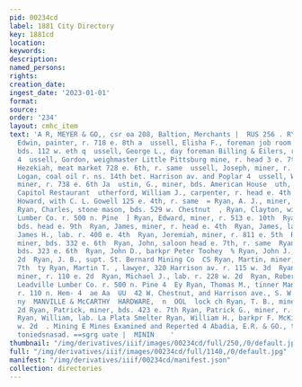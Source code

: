 ```yaml
---
pid: 00234cd
label: 1881 City Directory
key: 1881cd
location: 
keywords: 
description: 
named_persons: 
rights: 
creation_date: 
ingest_date: '2023-01-01'
format: 
source: 
order: '234'
layout: cmhc_item
text: 'A R, MEYER & GO,, csr oa 208, Baltion, Merchants |  RUS 256 . RYA  9  ussell,
  Edwin, painter, r. 718 e. 8th a  ussell, Elisha F., foreman job room Chronicle,
  bds. 112 w. eth q  ussell, George L., day foreman Billing & Eilers, r. at works
  4  ussell, Gordon, weighmaster Little Pittsburg mine, r. head 3 e. 7th 4  ussell,
  Hezekiah, meat market 728 e. 6th, r. same  ussell, Joseph, miner, r. 501 e. 3d q  ussell,
  Logan, coal oil r. ns. 14th bet. Harrison av. and Poplar 4  ussell, William D.,
  miner, r. 738 e. 6th Ja  ustin, G., miner, bds. American House  uth, J ohn, cook
  Capitol Restaurant  utherford, William J., carpenter, r. head e. 4th  utledge, D.
  Howard, with C. L. Gowell 125 e. 4th, r. same  = Ryan, A. J., miner, r. 602 e. 5th  =
  Ryan, Charles, stone mason, bds. 529 w. Chestnut  , Ryan, Clayton, with Leadville
  Lumber Co. r. 500 n. Pine  ] Ryan, Edward, miner, r. 513 e. 10th  Ryan, James, miner,
  bds. head e. 9th  Ryan, James, miner, r. head e. 4th  Ryan, James, lab. Grant Smelter  Ryan,
  James H., lab. r. 400 e. 4th  Ryan, Jeremiah, miner, r. 811 e. 5th  Ryan, John,
  miner, bds. 332 e. 6th  Ryan, John, saloon head e. 7th, r. same  Ryan, John, miner,
  bds. 323 e. 6th  Ryan, John D., barkpr Peter Toohey  % Ryan, John J., r. 110 w.
  2d  Ryan, J. B., supt. St. Bernard Mining Co  CS Ryan, Martin, miner, bds. 423 e.
  7th  ty Ryan, Martin T. , lawyer, 320 Harrison av. r. 115 w. 3d  Ryan, Michael G.,
  miner, r. 110 e. 2d  Ryan, Michael J., lab. r. 228 w. 2d  Ryan, Robert, pr esident
  Leadville Lumber Co. r. 500 n. Pine 4  Ey Ryan, Thomas M., tinner Manville & McCarthy,
  r. 110 n. Hem- 4  ae Aa  UU  42 W. Chestnut, and Harrison ave., S. W. cor. Fifth.
  ny  MANVILLE & McCARTHY  HARDWARE,  n  OOL  lock ch Ryan, T. B., miner, r. 110 w.
  2d Ryan, Patrick, miner, bds. 423 e. 7th Ryan, Patrick G., miner, r. 105 w. 8th
  Ryan, William, lab. La Plata Smelter Ryan, William H., barkpr F. McKinzie, r. 110
  w. 2d  . Mining E Mines Examined and Reperted 4 Abadia, E.R. & GO., toes. “tines
  toniedsnasad. ==sgrg uate |  MININ    '
thumbnail: "/img/derivatives/iiif/images/00234cd/full/250,/0/default.jpg"
full: "/img/derivatives/iiif/images/00234cd/full/1140,/0/default.jpg"
manifest: "/img/derivatives/iiif/00234cd/manifest.json"
collection: directories
---
```

